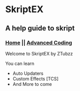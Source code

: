 # SkriptEX
## A help guide to skript

### <a href="index">Home</a> || <a href="av">Advanced Coding</a>

Welcome to SkriptEX by ZTubzz

You can learn

* Auto Updaters
* Custom Effects [TCS]
* And More to come
